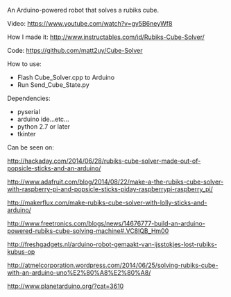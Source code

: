 An Arduino-powered robot that solves a rubiks cube.

Video: https://www.youtube.com/watch?v=gy5B6neyWf8

How I made it: http://www.instructables.com/id/Rubiks-Cube-Solver/

Code: https://github.com/matt2uy/Cube-Solver

How to use:  
- Flash Cube_Solver.cpp to Arduino  
- Run Send_Cube_State.py

Dependencies:
- pyserial
- arduino ide...etc...
- python 2.7 or later
- tkinter

Can be seen on:

http://hackaday.com/2014/06/28/rubiks-cube-solver-made-out-of-popsicle-sticks-and-an-arduino/

http://www.adafruit.com/blog/2014/08/22/make-a-the-rubiks-cube-solver-with-raspberry-pi-and-popsicle-sticks-piday-raspberrypi-raspberry_pi/

http://makerflux.com/make-rubiks-cube-solver-with-lolly-sticks-and-arduino/

http://www.freetronics.com/blogs/news/14676777-build-an-arduino-powered-rubiks-cube-solving-machine#.VC8lQB_Hm00

http://freshgadgets.nl/arduino-robot-gemaakt-van-ijsstokjes-lost-rubiks-kubus-op

http://atmelcorporation.wordpress.com/2014/06/25/solving-rubiks-cube-with-an-arduino-uno%E2%80%A8%E2%80%A8/

http://www.planetarduino.org/?cat=3610
